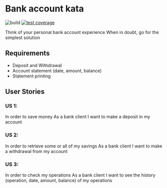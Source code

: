 # Bank account kata

![build](https://travis-ci.com/ksahli/kata-bank-account.svg?branch=master)
[![test coverage](https://codecov.io/gh/ksahli/kata-bank-account/branch/master/graph/badge.svg)](https://codecov.io/gh/<your-name>/<project-name>)

Think of your personal bank account experience When in doubt, go for the simplest solution
## Requirements
* Deposit and Withdrawal
* Account statement (date, amount, balance)
* Statement printing
## User Stories
### US 1:
In order to save money
As a bank client
I want to make a deposit in my account
### US 2:
In order to retrieve some or all of my savings
As a bank client
I want to make a withdrawal from my account
### US 3:
In order to check my operations
As a bank client
I want to see the history (operation, date, amount, balance) of my operations